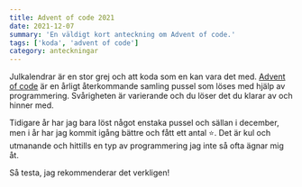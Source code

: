 ```yaml
---
title: Advent of code 2021
date: 2021-12-07
summary: 'En väldigt kort anteckning om Advent of code.'
tags: ['koda', 'advent of code']
category: anteckningar
---
```


Julkalendrar är en stor grej och att koda som en kan vara det med. [Advent of code](https://adventofcode.com/) är en årligt återkommande samling pussel som löses med hjälp av programmering. Svårigheten är varierande och du löser det du klarar av och hinner med.

Tidigare år har jag bara löst något enstaka pussel och sällan i december, men i år har jag kommit igång bättre och fått ett antal ⭐. Det är kul och utmanande och hittills en typ av programmering jag inte så ofta ägnar mig åt.

Så testa, jag rekommenderar det verkligen!
